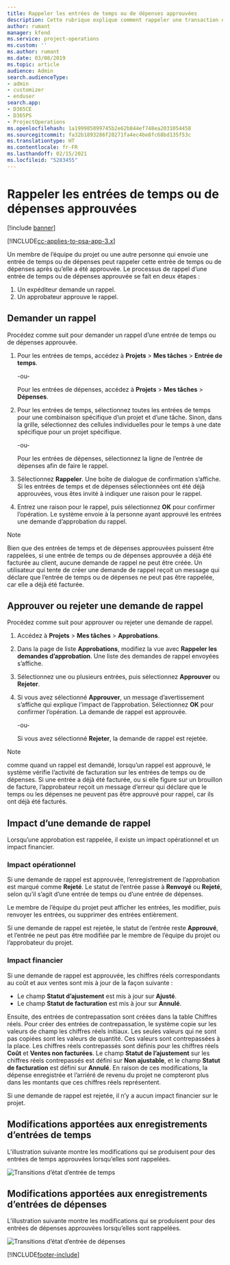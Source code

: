 ```yaml
---
title: Rappeler les entrées de temps ou de dépenses approuvées
description: Cette rubrique explique comment rappeler une transaction de temps et de dépenses approuvée précédemment.
author: rumant
manager: kfend
ms.service: project-operations
ms.custom: ''
ms.author: rumant
ms.date: 03/08/2019
ms.topic: article
audience: Admin
search.audienceType:
- admin
- customizer
- enduser
search.app:
- D365CE
- D365PS
- ProjectOperations
ms.openlocfilehash: 1a199985099745b2e62b844ef748ea2031054458
ms.sourcegitcommit: fa32b1893286f20271fa4ec4be8fc68bd135f53c
ms.translationtype: HT
ms.contentlocale: fr-FR
ms.lasthandoff: 02/15/2021
ms.locfileid: "5283455"
---
```

# <a name="recall-approved-time-or-expense-entries"></a>Rappeler les entrées de temps ou de dépenses approuvées

[!include [banner](../includes/psa-now-project-operations.md)]

[!INCLUDE[cc-applies-to-psa-app-3.x](../includes/cc-applies-to-psa-app-3x.md)]

Un membre de l’équipe du projet ou une autre personne qui envoie une entrée de temps ou de dépenses peut rappeler cette entrée de temps ou de dépenses après qu’elle a été approuvée. Le processus de rappel d’une entrée de temps ou de dépenses approuvée se fait en deux étapes :

1. Un expéditeur demande un rappel.
2. Un approbateur approuve le rappel.

## <a name="request-a-recall"></a>Demander un rappel

Procédez comme suit pour demander un rappel d’une entrée de temps ou de dépenses approuvée.

1. Pour les entrées de temps, accédez à **Projets** \> **Mes tâches** \> **Entrée de temps**.

    -ou-

    Pour les entrées de dépenses, accédez à **Projets** \> **Mes tâches** \> **Dépenses**.

2. Pour les entrées de temps, sélectionnez toutes les entrées de temps pour une combinaison spécifique d’un projet et d’une tâche. Sinon, dans la grille, sélectionnez des cellules individuelles pour le temps à une date spécifique pour un projet spécifique.

    -ou-

    Pour les entrées de dépenses, sélectionnez la ligne de l’entrée de dépenses afin de faire le rappel.

3. Sélectionnez **Rappeler**. Une boîte de dialogue de confirmation s’affiche. Si les entrées de temps et de dépenses sélectionnées ont été déjà approuvées, vous êtes invité à indiquer une raison pour le rappel.
4. Entrez une raison pour le rappel, puis sélectionnez **OK** pour confirmer l’opération. Le système envoie à la personne ayant approuvé les entrées une demande d’approbation du rappel.

> [!NOTE]
> Bien que des entrées de temps et de dépenses approuvées puissent être rappelées, si une entrée de temps ou de dépenses approuvée a déjà été facturée au client, aucune demande de rappel ne peut être créée. Un utilisateur qui tente de créer une demande de rappel reçoit un message qui déclare que l’entrée de temps ou de dépenses ne peut pas être rappelée, car elle a déjà été facturée.

## <a name="approve-or-reject-a-recall-request"></a>Approuver ou rejeter une demande de rappel

Procédez comme suit pour approuver ou rejeter une demande de rappel.

1. Accédez à **Projets** \> **Mes tâches** \> **Approbations**.
2. Dans la page de liste **Approbations**, modifiez la vue avec **Rappeler les demandes d’approbation**. Une liste des demandes de rappel envoyées s’affiche.
3. Sélectionnez une ou plusieurs entrées, puis sélectionnez **Approuver** ou **Rejeter**.
4. Si vous avez sélectionné **Approuver**, un message d’avertissement s’affiche qui explique l’impact de l’approbation. Sélectionnez **OK** pour confirmer l’opération. La demande de rappel est approuvée.

    -ou-

    Si vous avez sélectionné **Rejeter**, la demande de rappel est rejetée.

> [!NOTE]
> comme quand un rappel est demandé, lorsqu’un rappel est approuvé, le système vérifie l’activité de facturation sur les entrées de temps ou de dépenses. Si une entrée a déjà été facturée, ou si elle figure sur un brouillon de facture, l’approbateur reçoit un message d’erreur qui déclare que le temps ou les dépenses ne peuvent pas être approuvé pour rappel, car ils ont déjà été facturés.

## <a name="impact-of-a-recall-request"></a>Impact d’une demande de rappel

Lorsqu’une approbation est rappelée, il existe un impact opérationnel et un impact financier.

### <a name="operational-impact"></a>Impact opérationnel

Si une demande de rappel est approuvée, l’enregistrement de l’approbation est marqué comme **Rejeté**. Le statut de l’entrée passe à **Renvoyé** ou **Rejeté**, selon qu’il s’agit d’une entrée de temps ou d’une entrée de dépenses.

Le membre de l’équipe du projet peut afficher les entrées, les modifier, puis renvoyer les entrées, ou supprimer des entrées entièrement.

Si une demande de rappel est rejetée, le statut de l’entrée reste **Approuvé**, et l’entrée ne peut pas être modifiée par le membre de l’équipe du projet ou l’approbateur du projet.

### <a name="financial-impact"></a>Impact financier

Si une demande de rappel est approuvée, les chiffres réels correspondants au coût et aux ventes sont mis à jour de la façon suivante :

- Le champ **Statut d’ajustement** est mis à jour sur **Ajusté**.
- Le champ **Statut de facturation** est mis à jour sur **Annulé**.

Ensuite, des entrées de contrepassation sont créées dans la table Chiffres réels. Pour créer des entrées de contrepassation, le système copie sur les valeurs de champ les chiffres réels initiaux. Les seules valeurs qui ne sont pas copiées sont les valeurs de quantité. Ces valeurs sont contrepassées à la place. Les chiffres réels contrepassés sont définis pour les chiffres réels **Coût** et **Ventes non facturées**. Le champ **Statut de l’ajustement** sur les chiffres réels contrepassés est défini sur **Non ajustable**, et le champ **Statut de facturation** est défini sur **Annulé**. En raison de ces modifications, la dépense enregistrée et l’arriéré de revenu du projet ne compteront plus dans les montants que ces chiffres réels représentent.

Si une demande de rappel est rejetée, il n’y a aucun impact financier sur le projet.

## <a name="changes-to-time-entry-records"></a>Modifications apportées aux enregistrements d’entrées de temps

L’illustration suivante montre les modifications qui se produisent pour des entrées de temps approuvées lorsqu’elles sont rappelées.

![Transitions d’état d’entrée de temps](media/TimeEntryStateTransitions.png)

## <a name="changes-to-expense-entry-records"></a>Modifications apportées aux enregistrements d’entrées de dépenses

L’illustration suivante montre les modifications qui se produisent pour des entrées de dépenses approuvées lorsqu’elles sont rappelées.

![Transitions d’état d’entrée de dépenses](media/ExpenseEntryStateTransitions.png)


[!INCLUDE[footer-include](../includes/footer-banner.md)]